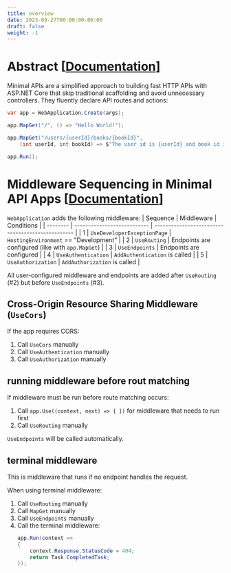 ```yaml
---
title: overview
date: 2023-09-27T00:00:00-06:00
draft: false
weight: -1
---
```


# Abstract [[Documentation](https://learn.microsoft.com/en-us/aspnet/core/fundamentals/minimal-apis/overview?view=aspnetcore-7.0)]  
Minimal APIs are a simplified approach to building fast HTTP APIs with ASP.NET Core that skip traditional scaffolding and avoid unnecessary controllers. They fluently
declare API routes and actions:

```cs
var app = WebApplication.Create(args);

app.MapGet("/", () => "Hello World!");

app.MapGet("/users/{userId}/books/{bookId}", 
    (int userId, int bookId) => $"The user id is {userId} and book id is {bookId}");

app.Run();
```

# Middleware Sequencing in Minimal API Apps [[Documentation](https://learn.microsoft.com/en-us/aspnet/core/fundamentals/minimal-apis/webapplication?view=aspnetcore-7.0)]  
`WebApplication` adds the following middleware:
| Sequence | Middleware                  | Conditions                                        |
| -------- | --------------------------- | ------------------------------------------------- |
| 1        | `UseDeveloperExceptionPage` | `HostingEnvironment` == "Development"             |
| 2        | `UseRouting`                | Endpoints are configured (like with `app.MapGet`) |
| 3        | `UseEndpoints`              | Endpoints are configured                          |
| 4        | `UseAuthentication`         | `AddAuthentication` is called                     |
| 5        | `UseAuthorization`          | `AddAuthorization` is called                      |

All user-configured middleware and endpoints are added after `UseRouting` (#2) but before `UseEndpoints` (#3).

## Cross-Origin Resource Sharing Middleware (`UseCors`)
If the app requires CORS:
1. Call `UseCors` manually
2. Call `UseAuthentication` manually
3. Call `UseAuthorization` manually

## running middleware before rout matching
If middleware must be run before route matching occurs:
1. Call `app.Use((context, next) => { })` for middleware that needs to run first
2. Call `UseRouting` manually

`UseEndpoints` will be called automatically.

## terminal middleware
This is middleware that runs if no endpoint handles the request.

When using terminal middleware:
1. Call `UseRouting` manually
2. Call `MapGet` manually
3. Call `UseEndpoints` manually
4. Call the terminal middleware:
    ```cs
    app.Run(context => 
    {
        context.Response.StatusCode = 404;
        return Task.CompletedTask;
    });
    ```